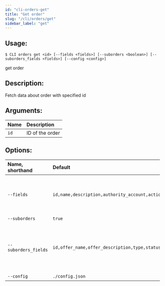 ```yaml
---
id: "cli-orders-get"
title: "Get order"
slug: "/cli/orders/get"
sidebar_label: "get"
---
```


## Usage:

```shell
$ CLI orders get <id> [--fields <fields>] [--suborders <boolean>] [--suborders_fields <fields>] [--config <config>]
```

get order

## Description:

Fetch data about order with specified id

## Arguments:

|**Name**|**Description**|
| :- | :- |
|`id`|ID of the order|

## Options:

|**Name, shorthand**|**Default**|**Description**|
| :- | :- | :- |
|`--fields`|`id,name,description,authority_account,action_account`|A comma-separated list of fields `id, name, description, authority_account, action_account, modified_date`|
|`--suborders`|`true`|Show suborders|
|`--suborders_fields`|`id,offer_name,offer_description,type,status,modified_date`|A comma-separated list of fields of suborders. `id, offer_name, offer_description, type, status, cancelebel, actual_cost, modified_date`|
|`--config`|`./config.json`|Path to a config file|